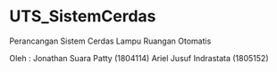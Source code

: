 # UTS_SistemCerdas

Perancangan Sistem Cerdas Lampu Ruangan Otomatis

Oleh :
Jonathan Suara Patty (1804114)
Ariel Jusuf Indrastata (1805152)
